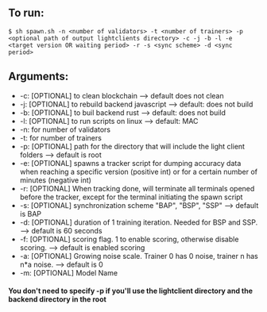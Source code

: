 ## To run:
``` shell
$ sh spawn.sh -n <number of validators> -t <number of trainers> -p <optional path of output lightclients directory> -c -j -b -l -e <target version OR waiting period> -r -s <sync scheme> -d <sync period>
````
## Arguments:
- -c: [OPTIONAL] to clean blockchain --> default does not clean
- -j: [OPTIONAL] to rebuild backend javascript --> default: does not build
- -b: [OPTIONAL] to buil backend rust --> default: does not build
- -l: [OPTIONAL] to run scripts on linux --> default: MAC
- -n: for number of validators
- -t: for number of trainers
- -p: [OPTIONAL] path for the directory that will include the light client folders --> default is root
- -e: [OPTIONAL] spawns a tracker script for dumping accuracy data when reaching a specific version (positive int) or for a certain number of minutes (negative int)
- -r: [OPTIONAL] When tracking done, will terminate all terminals opened before the tracker, except for the terminal initiating the spawn script
- -s: [OPTIONAL] synchronization scheme "BAP", "BSP", "SSP" --> default is BAP
- -d: [OPTIONAL] duration of 1 training iteration. Needed for BSP and SSP. --> default is 60 seconds
- -f: [OPTIONAL] scoring flag. 1 to enable scoring, otherwise disable scoring. --> default is enabled scoring
- -a: [OPTIONAL] Growing noise scale. Trainer 0 has 0 noise, trainer n has n*a noise. --> default is 0
- -m: [OPTIONAL] Model Name
#### You don't need to specify -p if you'll use the lightclient directory and the backend directory in the root
